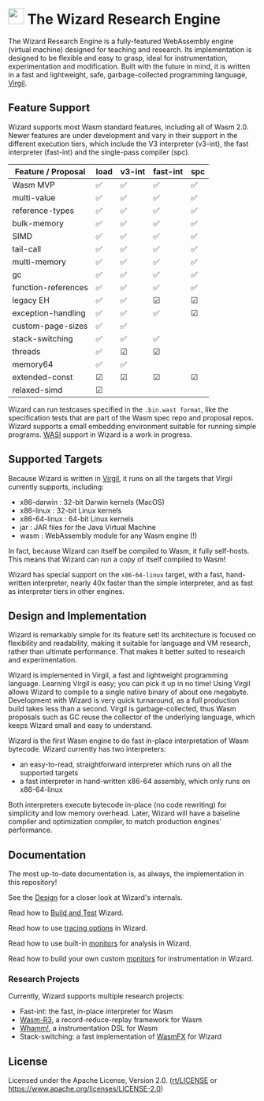 # <img src="https://github.com/titzer/wizard-engine/blob/master/logo/wizard_logo.svg?raw=true" width="32pt"> The Wizard Research Engine



The Wizard Research Engine is a fully-featured WebAssembly engine (virtual machine) designed for teaching and research.
Its implementation is designed to be flexible and easy to grasp, ideal for instrumentation, experimentation and modification.
Built with the future in mind, it is written in a fast and lightweight, safe, garbage-collected programming language, [Virgil](https://github.com/titzer/virgil).

## Feature Support ##

Wizard supports most Wasm standard features, including all of Wasm 2.0.
Newer features are under development and vary in their support in the different execution tiers, which include the V3 interpreter (v3-int), the fast interpreter (fast-int) and the single-pass compiler (spc).

| Feature / Proposal | load | v3-int | fast-int | spc |
| ------------------ | ------ | ------ | -------- | --- |
| Wasm MVP  | &#x2705;| &#x2705; | &#x2705; | &#x2705; |
| multi-value  | &#x2705;| &#x2705; | &#x2705; | &#x2705; |
| reference-types  | &#x2705;| &#x2705; | &#x2705; | &#x2705; |
| bulk-memory  | &#x2705;| &#x2705; | &#x2705; | &#x2705; |
| SIMD  | &#x2705;| &#x2705; | &#x2705; | &#x2705; |
| tail-call  | &#x2705;| &#x2705; | &#x2705; | &#x2705; |
| multi-memory  | &#x2705;| &#x2705; | &#x2705; | &#x2705; |
| gc | &#x2705;| &#x2705; | &#x2705; | &#x2705; |
| function-references  | &#x2705;| &#x2705; | &#x2705; | &#x2705; |
| legacy EH  | &#x2705;| &#x2705; |  &#9745; | &#9745; |
| exception-handling  | &#x2705;| &#x2705; | &#x2705; | &#9745; |
| custom-page-sizes  | &#x2705;| &#x2705; |  |  |
| stack-switching  | &#x2705;| &#x2705; | &#x2705; |  |
| threads  | &#x2705;| &#9745; | &#9745; |  |
| memory64 | &#x2705;| &#x2705; | | |
| extended-const  | &#9745; | &#9745; | &#9745; | &#9745; |
| relaxed-simd | &#9745; | | | |

Wizard can run testcases specified in the `.bin.wast format`, like the specification tests that are part of the Wasm spec repo and proposal repos.
Wizard supports a small embedding environment suitable for running simple programs.
[WASI](https://github.com/WebAssembly/wasi) support in Wizard is a work in progress.

## Supported Targets ##

Because Wizard is written in [Virgil](https://github.com/titzer/virgil), it runs on all the targets that Virgil currently supports, including:

* x86-darwin : 32-bit Darwin kernels (MacOS)
* x86-linux : 32-bit Linux kernels
* x86-64-linux : 64-bit Linux kernels
* jar : JAR files for the Java Virtual Machine
* wasm : WebAssembly module for any Wasm engine (!)

In fact, because Wizard can itself be compiled to Wasm, it fully self-hosts.
This means that Wizard can run a copy of itself compiled to Wasm!

Wizard has special support on the `x86-64-linux` target, with a fast, hand-written interpreter, nearly 40x faster than the simple interpreter, and as fast as interpreter tiers in other engines.

## Design and Implementation ##

Wizard is remarkably simple for its feature set!
Its architecture is focused on flexibility and readability, making it suitable for language and VM research, rather than ultimate performance.
That makes it better suited to research and experimentation.

Wizard is implemented in Virgil, a fast and lightweight programming language.
Learning Virgil is easy; you can pick it up in no time!
Using Virgil allows Wizard to compile to a single native binary of about one megabyte.
Development with Wizard is very quick turnaround, as a full production build takes less than a second.
Virgil is garbage-collected, thus Wasm proposals such as GC reuse the collector of the underlying language, which keeps Wizard small and easy to understand.

Wizard is the first Wasm engine to do fast in-place interpretation of Wasm bytecode.
Wizard currently has two interpreters:

  * an easy-to-read, straightforward interpreter which runs on all the supported targets
  * a fast interpreter in hand-written x86-64 assembly, which only runs on x86-64-linux

Both interpreters execute bytecode in-place (no code rewriting) for simplicity and low memory overhead.
Later, Wizard will have a baseline compiler and optimization compiler, to match production engines' performance.

## Documentation ##

The most up-to-date documentation is, as always, the implementation in this repository!

See the [Design](Design.md) for a closer look at Wizard's internals.

Read how to [Build and Test](doc/Building.md) Wizard.

Read how to use [tracing options](doc/Tracing.md) in Wizard.

Read how to use built-in [monitors](doc/Monitors.md) for analysis in Wizard.

Read how to build your own custom [monitors](doc/CustomMonitors.md) for instrumentation in Wizard.

### Research Projects

Currently, Wizard supports multiple research projects:

 * Fast-int: the fast, in-place interpreter for Wasm
 * [Wasm-R3](https://github.com/sola-st/wasm-r3), a record-reduce-replay framework for Wasm
 * [Whamm!](https://github.com/ejrgilbert/whamm), a instrumentation DSL for Wasm 
 * Stack-switching: a fast implementation of [WasmFX](https://wasmfx.dev) for Wizard

## License

Licensed under the Apache License, Version 2.0. ([rt/LICENSE](LICENSE) or https://www.apache.org/licenses/LICENSE-2.0)
